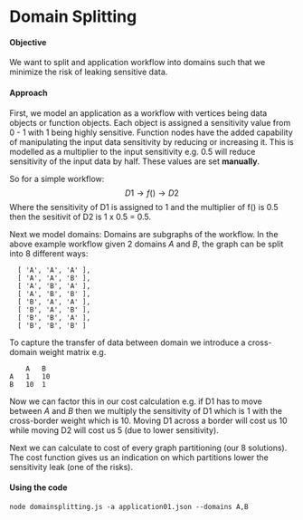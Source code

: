 # Domain Splitting

#### Objective
We want to split and application workflow into domains such that we minimize the risk of leaking sensitive data.
#### Approach
First, we model an application as a workflow with vertices being data objects or function objects. Each object is assigned a sensitivity value from 0 - 1 with 1 being highly sensitive. 
Function nodes have the added capability of manipulating the input data sensitivity by reducing or increasing it. This is modelled as a multiplier to the input sensitivity e.g. 0.5 will reduce sensitivity of the input data by half. These values are set **manually**.

So for a simple workflow: 
$$D1 \to f() \to D2$$
Where the sensitivity of D1 is assigned to 1 and the multiplier of f() is 0.5 then the sesitivit of D2 is 1 x 0.5 = 0.5. 

Next we model domains: Domains are subgraphs of the workflow. In the above example workflow given 2 domains _A_ and _B_, the graph can be split into 8 different ways:
```
  [ 'A', 'A', 'A' ],
  [ 'A', 'A', 'B' ],
  [ 'A', 'B', 'A' ],
  [ 'A', 'B', 'B' ],
  [ 'B', 'A', 'A' ],
  [ 'B', 'A', 'B' ],
  [ 'B', 'B', 'A' ],
  [ 'B', 'B', 'B' ]
```

To capture the transfer of data between domain we introduce a cross-domain weight matrix e.g. 
```
    A   B
A   1   10
B   10  1
```
Now we can factor this in our cost calculation e.g. if D1 has to move between _A_ and _B_ then we multiply the sensitivity of D1 which is 1 with the cross-border weight which is 10. Moving D1 across a border will cost us 10 while moving D2 will cost us 5 (due to lower sensitivity). 

Next we can calculate to cost of every graph partitioning (our 8 solutions). The cost function gives us an indication on which partitions lower the sensitivity leak (one of the risks).

#### Using the code
``` 
node domainsplitting.js -a application01.json --domains A,B
```

